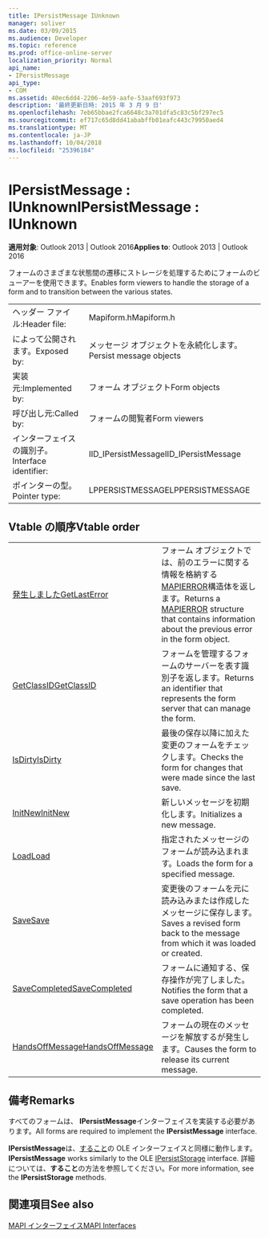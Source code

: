 ```yaml
---
title: IPersistMessage IUnknown
manager: soliver
ms.date: 03/09/2015
ms.audience: Developer
ms.topic: reference
ms.prod: office-online-server
localization_priority: Normal
api_name:
- IPersistMessage
api_type:
- COM
ms.assetid: 40ec6dd4-2206-4e59-aafe-53aaf693f973
description: '最終更新日時: 2015 年 3 月 9 日'
ms.openlocfilehash: 7eb65bbae2fca6648c3a701dfa5c83c5bf297ec5
ms.sourcegitcommit: ef717c65d8dd41ababffb01eafc443c79950aed4
ms.translationtype: MT
ms.contentlocale: ja-JP
ms.lasthandoff: 10/04/2018
ms.locfileid: "25396184"
---
```

# <a name="ipersistmessage--iunknown"></a><span data-ttu-id="68513-103">IPersistMessage : IUnknown</span><span class="sxs-lookup"><span data-stu-id="68513-103">IPersistMessage : IUnknown</span></span>

  
  
<span data-ttu-id="68513-104">**適用対象**: Outlook 2013 | Outlook 2016</span><span class="sxs-lookup"><span data-stu-id="68513-104">**Applies to**: Outlook 2013 | Outlook 2016</span></span> 
  
<span data-ttu-id="68513-105">フォームのさまざまな状態間の遷移にストレージを処理するためにフォームのビューアーを使用できます。</span><span class="sxs-lookup"><span data-stu-id="68513-105">Enables form viewers to handle the storage of a form and to transition between the various states.</span></span>
  
|||
|:-----|:-----|
|<span data-ttu-id="68513-106">ヘッダー ファイル:</span><span class="sxs-lookup"><span data-stu-id="68513-106">Header file:</span></span>  <br/> |<span data-ttu-id="68513-107">Mapiform.h</span><span class="sxs-lookup"><span data-stu-id="68513-107">Mapiform.h</span></span>  <br/> |
|<span data-ttu-id="68513-108">によって公開されます。</span><span class="sxs-lookup"><span data-stu-id="68513-108">Exposed by:</span></span>  <br/> |<span data-ttu-id="68513-109">メッセージ オブジェクトを永続化します。</span><span class="sxs-lookup"><span data-stu-id="68513-109">Persist message objects</span></span>  <br/> |
|<span data-ttu-id="68513-110">実装元:</span><span class="sxs-lookup"><span data-stu-id="68513-110">Implemented by:</span></span>  <br/> |<span data-ttu-id="68513-111">フォーム オブジェクト</span><span class="sxs-lookup"><span data-stu-id="68513-111">Form objects</span></span>  <br/> |
|<span data-ttu-id="68513-112">呼び出し元:</span><span class="sxs-lookup"><span data-stu-id="68513-112">Called by:</span></span>  <br/> |<span data-ttu-id="68513-113">フォームの閲覧者</span><span class="sxs-lookup"><span data-stu-id="68513-113">Form viewers</span></span>  <br/> |
|<span data-ttu-id="68513-114">インターフェイスの識別子。</span><span class="sxs-lookup"><span data-stu-id="68513-114">Interface identifier:</span></span>  <br/> |<span data-ttu-id="68513-115">IID_IPersistMessage</span><span class="sxs-lookup"><span data-stu-id="68513-115">IID_IPersistMessage</span></span>  <br/> |
|<span data-ttu-id="68513-116">ポインターの型。</span><span class="sxs-lookup"><span data-stu-id="68513-116">Pointer type:</span></span>  <br/> |<span data-ttu-id="68513-117">LPPERSISTMESSAGE</span><span class="sxs-lookup"><span data-stu-id="68513-117">LPPERSISTMESSAGE</span></span>  <br/> |
   
## <a name="vtable-order"></a><span data-ttu-id="68513-118">Vtable の順序</span><span class="sxs-lookup"><span data-stu-id="68513-118">Vtable order</span></span>

|||
|:-----|:-----|
|[<span data-ttu-id="68513-119">発生しました</span><span class="sxs-lookup"><span data-stu-id="68513-119">GetLastError</span></span>](ipersistmessage-getlasterror.md) <br/> |<span data-ttu-id="68513-120">フォーム オブジェクトでは、前のエラーに関する情報を格納する[MAPIERROR](mapierror.md)構造体を返します。</span><span class="sxs-lookup"><span data-stu-id="68513-120">Returns a [MAPIERROR](mapierror.md) structure that contains information about the previous error in the form object.</span></span>  <br/> |
|[<span data-ttu-id="68513-121">GetClassID</span><span class="sxs-lookup"><span data-stu-id="68513-121">GetClassID</span></span>](ipersistmessage-getclassid.md) <br/> |<span data-ttu-id="68513-122">フォームを管理するフォームのサーバーを表す識別子を返します。</span><span class="sxs-lookup"><span data-stu-id="68513-122">Returns an identifier that represents the form server that can manage the form.</span></span>  <br/> |
|[<span data-ttu-id="68513-123">IsDirty</span><span class="sxs-lookup"><span data-stu-id="68513-123">IsDirty</span></span>](ipersistmessage-isdirty.md) <br/> |<span data-ttu-id="68513-124">最後の保存以降に加えた変更のフォームをチェックします。</span><span class="sxs-lookup"><span data-stu-id="68513-124">Checks the form for changes that were made since the last save.</span></span>  <br/> |
|[<span data-ttu-id="68513-125">InitNew</span><span class="sxs-lookup"><span data-stu-id="68513-125">InitNew</span></span>](ipersistmessage-initnew.md) <br/> |<span data-ttu-id="68513-126">新しいメッセージを初期化します。</span><span class="sxs-lookup"><span data-stu-id="68513-126">Initializes a new message.</span></span>  <br/> |
|[<span data-ttu-id="68513-127">Load</span><span class="sxs-lookup"><span data-stu-id="68513-127">Load</span></span>](ipersistmessage-load.md) <br/> |<span data-ttu-id="68513-128">指定されたメッセージのフォームが読み込まれます。</span><span class="sxs-lookup"><span data-stu-id="68513-128">Loads the form for a specified message.</span></span>  <br/> |
|[<span data-ttu-id="68513-129">Save</span><span class="sxs-lookup"><span data-stu-id="68513-129">Save</span></span>](ipersistmessage-save.md) <br/> |<span data-ttu-id="68513-130">変更後のフォームを元に読み込みまたは作成したメッセージに保存します。</span><span class="sxs-lookup"><span data-stu-id="68513-130">Saves a revised form back to the message from which it was loaded or created.</span></span>  <br/> |
|[<span data-ttu-id="68513-131">SaveCompleted</span><span class="sxs-lookup"><span data-stu-id="68513-131">SaveCompleted</span></span>](ipersistmessage-savecompleted.md) <br/> |<span data-ttu-id="68513-132">フォームに通知する、保存操作が完了しました。</span><span class="sxs-lookup"><span data-stu-id="68513-132">Notifies the form that a save operation has been completed.</span></span>  <br/> |
|[<span data-ttu-id="68513-133">HandsOffMessage</span><span class="sxs-lookup"><span data-stu-id="68513-133">HandsOffMessage</span></span>](ipersistmessage-handsoffmessage.md) <br/> |<span data-ttu-id="68513-134">フォームの現在のメッセージを解放するが発生します。</span><span class="sxs-lookup"><span data-stu-id="68513-134">Causes the form to release its current message.</span></span>  <br/> |
   
## <a name="remarks"></a><span data-ttu-id="68513-135">備考</span><span class="sxs-lookup"><span data-stu-id="68513-135">Remarks</span></span>

<span data-ttu-id="68513-136">すべてのフォームは、 **IPersistMessage**インターフェイスを実装する必要があります。</span><span class="sxs-lookup"><span data-stu-id="68513-136">All forms are required to implement the **IPersistMessage** interface.</span></span> 
  
 <span data-ttu-id="68513-137">**IPersistMessage**は、[すること](https://msdn.microsoft.com/library/1c1a20fc-c101-4cbc-a7a6-30613aa387d7%28Office.15%29.aspx)の OLE インターフェイスと同様に動作します。</span><span class="sxs-lookup"><span data-stu-id="68513-137">**IPersistMessage** works similarly to the OLE [IPersistStorage](https://msdn.microsoft.com/library/1c1a20fc-c101-4cbc-a7a6-30613aa387d7%28Office.15%29.aspx) interface.</span></span> <span data-ttu-id="68513-138">詳細については、**すること**の方法を参照してください。</span><span class="sxs-lookup"><span data-stu-id="68513-138">For more information, see the **IPersistStorage** methods.</span></span> 
  
## <a name="see-also"></a><span data-ttu-id="68513-139">関連項目</span><span class="sxs-lookup"><span data-stu-id="68513-139">See also</span></span>



[<span data-ttu-id="68513-140">MAPI インターフェイス</span><span class="sxs-lookup"><span data-stu-id="68513-140">MAPI Interfaces</span></span>](mapi-interfaces.md)


